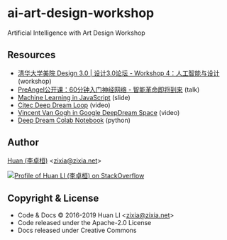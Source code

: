 # ai-art-design-workshop

Artificial Intelligence with Art Design Workshop

## Resources

- [清华大学美院 Design 3.0 | 设计3.0论坛 - Workshop 4：人工智能与设计](https://www.weibo.com/1663343825/GFhBPAW6G) (workshop)
- [PreAngel公开课：60分钟入门神经网络 - 智能革命即将到来](https://pre-angel.com/entrepreneur-meet-ai/) (talk)
- [Machine Learning in JavaScript](https://docs.google.com/presentation/d/10u2hKAz4VjryCYr-oHxcxX4HzFeKOir7lq79ASV6TIA/edit#slide=id.p4) (slide)
- [Citec Deep Dream Loop](https://www.youtube.com/watch?v=EjiyYtQIEpA) (video)
- [Vincent Van Gogh in Google DeepDream Space](https://www.youtube.com/watch?v=I2y6kS7396s) (video)
- [Deep Dream Colab Notebook](https://colab.research.google.com/drive/15FSjyp_-4PFPlYQiFfORjJB25a6MX6I2) (python)

## Author

[Huan (李卓桓)](http://linkedin.com/in/zixia) \<zixia@zixia.net\>

[![Profile of Huan LI (李卓桓) on StackOverflow](https://stackoverflow.com/users/flair/1123955.png)](https://stackoverflow.com/users/1123955/huan)

## Copyright & License

* Code & Docs © 2016-2019 Huan LI \<zixia@zixia.net\>
* Code released under the Apache-2.0 License
* Docs released under Creative Commons

